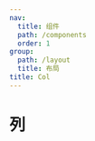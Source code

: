 ```yaml
---
nav:
  title: 组件
  path: /components
  order: 1
group:
  path: /layout
  title: 布局
title: Col
---
```

# 列